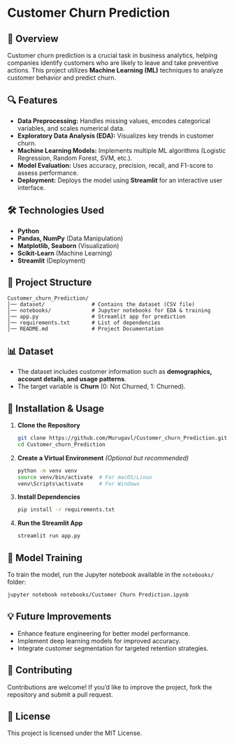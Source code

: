 # Customer Churn Prediction

## 📌 Overview
Customer churn prediction is a crucial task in business analytics, helping companies identify customers who are likely to leave and take preventive actions. This project utilizes **Machine Learning (ML)** techniques to analyze customer behavior and predict churn.

## 🔍 Features
- **Data Preprocessing:** Handles missing values, encodes categorical variables, and scales numerical data.
- **Exploratory Data Analysis (EDA):** Visualizes key trends in customer churn.
- **Machine Learning Models:** Implements multiple ML algorithms (Logistic Regression, Random Forest, SVM, etc.).
- **Model Evaluation:** Uses accuracy, precision, recall, and F1-score to assess performance.
- **Deployment:** Deploys the model using **Streamlit** for an interactive user interface.

## 🛠️ Technologies Used
- **Python** 
- **Pandas, NumPy** (Data Manipulation)
- **Matplotlib, Seaborn** (Visualization)
- **Scikit-Learn** (Machine Learning)
- **Streamlit** (Deployment)

## 📂 Project Structure
```
Customer_churn_Prediction/
│── dataset/               # Contains the dataset (CSV file)
│── notebooks/             # Jupyter notebooks for EDA & training
│── app.py                 # Streamlit app for prediction
│── requirements.txt       # List of dependencies
│── README.md              # Project Documentation
```

## 📊 Dataset
- The dataset includes customer information such as **demographics, account details, and usage patterns**.
- The target variable is **Churn** (0: Not Churned, 1: Churned).

## 🚀 Installation & Usage
1. **Clone the Repository**
   ```bash
   git clone https://github.com/Murugavl/Customer_churn_Prediction.git
   cd Customer_churn_Prediction
   ```
2. **Create a Virtual Environment** *(Optional but recommended)*
   ```bash
   python -m venv venv
   source venv/bin/activate  # For macOS/Linux
   venv\Scripts\activate     # For Windows
   ```
3. **Install Dependencies**
   ```bash
   pip install -r requirements.txt
   ```
4. **Run the Streamlit App**
   ```bash
   streamlit run app.py
   ```

## 📌 Model Training
To train the model, run the Jupyter notebook available in the `notebooks/` folder:
```bash
jupyter notebook notebooks/Customer Churn Prediction.ipynb
```

## 💡 Future Improvements
- Enhance feature engineering for better model performance.
- Implement deep learning models for improved accuracy.
- Integrate customer segmentation for targeted retention strategies.

## 🤝 Contributing
Contributions are welcome! If you’d like to improve the project, fork the repository and submit a pull request.

## 📜 License
This project is licensed under the MIT License.

